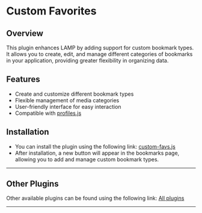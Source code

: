 # Custom Favorites

## Overview
This plugin enhances LAMP by adding support for custom bookmark types. It allows you to create, edit, and manage different categories of bookmarks in your application, providing greater flexibility in organizing data.

## Features
* Create and customize different bookmark types
* Flexible management of media categories
* User-friendly interface for easy interaction
* Compatible with [profiles.js](https://levende.github.io/lampa-plugins/docs/profiles)

## Installation  
* You can install the plugin using the following link: [custom-favs.js](https://levende.github.io/lampa-plugins/custom-favs.js)
* After installation, a new button will appear in the bookmarks page, allowing you to add and manage custom bookmark types.
---

## Other Plugins
Other available plugins can be found using the following link: [All plugins](https://levende.github.io/lampa-plugins)

---